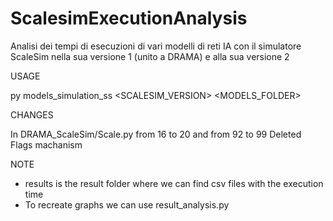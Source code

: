 # ScalesimExecutionAnalysis
Analisi dei tempi di esecuzioni di vari modelli di reti IA con il simulatore ScaleSim nella sua versione 1 (unito a DRAMA) e alla sua versione 2


USAGE

py models_simulation_ss <SCALESIM_VERSION> <MODELS_FOLDER>

CHANGES

In DRAMA_ScaleSim/Scale.py from 16 to 20 and from 92 to 99
Deleted Flags machanism

NOTE

- results is the result folder where we can find csv files with the execution time
- To recreate graphs we can use result_analysis.py
